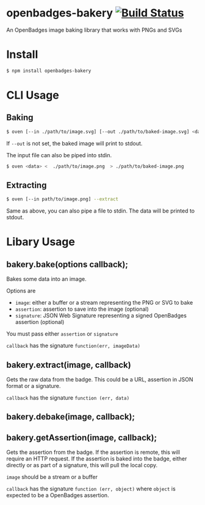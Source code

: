 # openbadges-bakery [![Build Status](https://secure.travis-ci.org/auralon/openbadges-bakery.png)](http://travis-ci.org/auralon/openbadges-bakery)

An OpenBadges image baking library that works with PNGs and SVGs

# Install
```bash
$ npm install openbadges-bakery
```
# CLI Usage

## Baking

```bash
$ oven [--in ./path/to/image.svg] [--out ./path/to/baked-image.svg] <data>
```
If `--out` is not set, the baked image will print to stdout.

The input file can also be piped into stdin.

```bash
$ oven <data> <  ./path/to/image.png  > ./path/to/baked-image.png
```
## Extracting

```bash
$ oven [--in path/to/image.png] --extract
```

Same as above,  you can also pipe a file to stdin. The data will be printed to stdout.

# Libary Usage

## bakery.bake(options callback);

Bakes some data into an image.

Options are
- `image`: either a buffer or a stream representing the PNG or SVG to bake
- `assertion`: assertion to save into the image (optional)
- `signature`: JSON Web Signature representing a signed OpenBadges assertion (optional)

You must pass either `assertion` or `signature`

`callback` has the signature `function(err, imageData)`

## bakery.extract(image, callback)

Gets the raw data from the badge. This could be a URL, assertion in JSON format or a signature.

`callback` has the signature `function (err, data)`

## bakery.debake(image, callback);
## bakery.getAssertion(image, callback);

Gets the assertion from the badge. If the assertion is remote, this will require an HTTP request. If the assertion is baked into the badge, either directly or as part of a signature, this will pull the local copy.

`image` should be a stream or a buffer

`callback` has the signature `function (err, object)` where `object` is expected to be a OpenBadges assertion.

